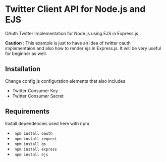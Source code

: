 Twitter Client API for Node.js and EJS 
=================================

OAuth Twitter Implementation for Node.js using EJS in Express.js

<b>Caution</b> : This example is just to have an idea of twitter oauth implementaion and also how to render ejs in Express.js. It will be very useful for beginner as well. 


Installation
-------------

Change config.js configuration elements that also includes 
- Twitter Consumer Key  
- Twitter Consumer Secret

Requirements
--------------

Install dependencies used here with npm 
- <code> npm install oauth </code>
- <code> npm install request </code>
- <code> npm install qs </code>
- <code> npm install express  </code>
- <code> npm install ejs </code>

